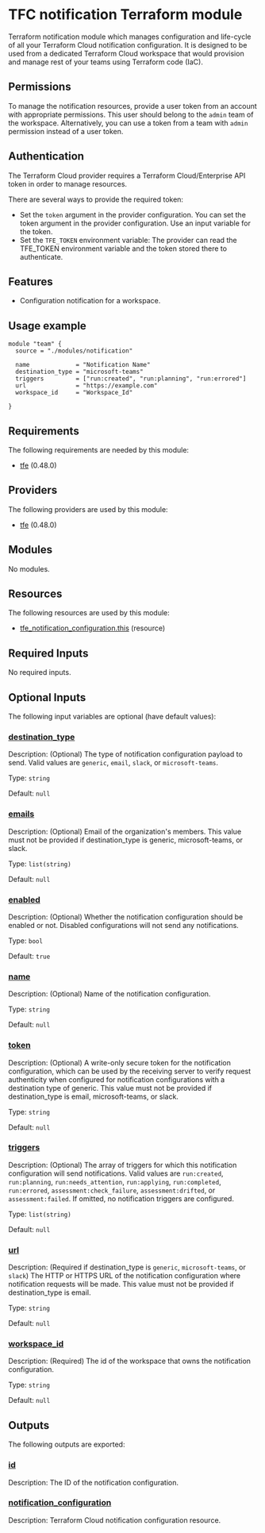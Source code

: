# TFC notification Terraform module

Terraform notification module which manages configuration and life-cycle 
of all your Terraform Cloud notification configuration. It is designed to 
be used from a dedicated Terraform Cloud workspace that would provision 
and manage rest of your teams using Terraform code (IaC).

## Permissions

To manage the notification resources, provide a user token from an account with 
appropriate permissions. This user should belong to the `admin` team of the workspace. 
Alternatively, you can use a token from a team with `admin` permission instead of a
user token.

## Authentication

The Terraform Cloud provider requires a Terraform Cloud/Enterprise API token in 
order to manage resources.

There are several ways to provide the required token:

- Set the `token` argument in the provider configuration. You can set the token argument in the provider configuration. Use an
input variable for the token.
- Set the `TFE_TOKEN` environment variable: The provider can read the TFE_TOKEN environment variable and the token stored there
to authenticate.

## Features

- Configuration notification for a workspace.

## Usage example
```hcl
module "team" {
  source = "./modules/notification"

  name             = "Notification Name"
  destination_type = "microsoft-teams"
  triggers         = ["run:created", "run:planning", "run:errored"]
  url              = "https://example.com"
  workspace_id     = "Workspace_Id"

}
```

<!-- BEGIN_TF_DOCS -->
## Requirements

The following requirements are needed by this module:

- <a name="requirement_tfe"></a> [tfe](#requirement\_tfe) (0.48.0)

## Providers

The following providers are used by this module:

- <a name="provider_tfe"></a> [tfe](#provider\_tfe) (0.48.0)

## Modules

No modules.

## Resources

The following resources are used by this module:

- [tfe_notification_configuration.this](https://registry.terraform.io/providers/hashicorp/tfe/0.48.0/docs/resources/notification_configuration) (resource)

## Required Inputs

No required inputs.

## Optional Inputs

The following input variables are optional (have default values):

### <a name="input_destination_type"></a> [destination\_type](#input\_destination\_type)

Description: (Optional) The type of notification configuration payload to send. Valid values are `generic`, `email`, `slack`, or `microsoft-teams`.

Type: `string`

Default: `null`

### <a name="input_emails"></a> [emails](#input\_emails)

Description: (Optional) Email of the organization's members. This value must not be provided if destination\_type is generic, microsoft-teams, or slack.

Type: `list(string)`

Default: `null`

### <a name="input_enabled"></a> [enabled](#input\_enabled)

Description: (Optional) Whether the notification configuration should be enabled or not. Disabled configurations will not send any notifications.

Type: `bool`

Default: `true`

### <a name="input_name"></a> [name](#input\_name)

Description: (Optional) Name of the notification configuration.

Type: `string`

Default: `null`

### <a name="input_token"></a> [token](#input\_token)

Description: (Optional) A write-only secure token for the notification configuration, which can be used by the receiving server to verify request authenticity when configured for notification configurations with a destination type of generic. This value must not be provided if destination\_type is email, microsoft-teams, or slack.

Type: `string`

Default: `null`

### <a name="input_triggers"></a> [triggers](#input\_triggers)

Description: (Optional) The array of triggers for which this notification configuration will send notifications. Valid values are `run:created`, `run:planning`, `run:needs_attention`, `run:applying`, `run:completed`, `run:errored`, `assessment:check_failure`, `assessment:drifted`, or `assessment:failed`. If omitted, no notification triggers are configured.

Type: `list(string)`

Default: `null`

### <a name="input_url"></a> [url](#input\_url)

Description: (Required if destination\_type is `generic`, `microsoft-teams`, or `slack`) The HTTP or HTTPS URL of the notification configuration where notification requests will be made. This value must not be provided if destination\_type is email.

Type: `string`

Default: `null`

### <a name="input_workspace_id"></a> [workspace\_id](#input\_workspace\_id)

Description: (Required) The id of the workspace that owns the notification configuration.

Type: `string`

Default: `null`

## Outputs

The following outputs are exported:

### <a name="output_id"></a> [id](#output\_id)

Description: The ID of the notification configuration.

### <a name="output_notification_configuration"></a> [notification\_configuration](#output\_notification\_configuration)

Description: Terraform Cloud notification configuration resource.
<!-- END_TF_DOCS -->